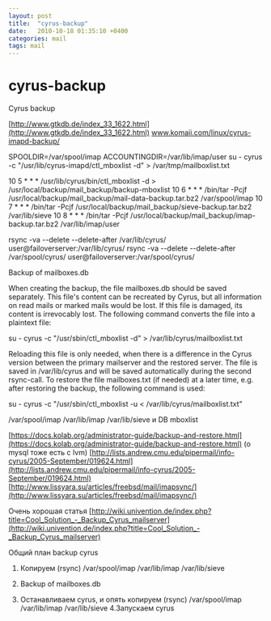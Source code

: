 ```yaml
---
layout: post
title:  "cyrus-backup"
date:   2010-10-18 01:35:10 +0400
categories: mail
tags: mail
---
```


# cyrus-backup
Cyrus backup

[http://www.gtkdb.de/index_33_1622.html](http://www.gtkdb.de/index_33_1622.html)
www.komaii.com/linux/cyrus-imapd-backup/


SPOOLDIR=/var/spool/imap
ACCOUNTINGDIR=/var/lib/imap/user
su - cyrus -c "/usr/lib/cyrus-imapd/ctl_mboxlist -d" > /var/tmp/mailboxlist.txt


10 5 * * * /usr/lib/cyrus/bin/ctl_mboxlist -d > /usr/local/backup/mail_backup/backup-mboxlist
10 6 * * * /bin/tar -Pcjf /usr/local/backup/mail_backup/mail-data-backup.tar.bz2 /var/spool/imap
10 7 * * * /bin/tar -Pcjf /usr/local/backup/mail_backup/sieve-backup.tar.bz2 /var/lib/sieve
10 8 * * * /bin/tar -Pcjf /usr/local/backup/mail_backup/imap-backup.tar.bz2 /var/lib/imap/user



rsync -va --delete --delete-after /var/lib/cyrus/ user@failoverserver:/var/lib/cyrus/
rsync -va --delete --delete-after /var/spool/cyrus/ user@failoverserver:/var/spool/cyrus/


 Backup of mailboxes.db

When creating the backup, the file mailboxes.db should be saved separately. This file's content can be recreated by Cyrus,
 but all information on read mails or marked mails would be lost. If this file is damaged, its content is irrevocably lost. 
The following command converts the file into a plaintext file:

su - cyrus -c "/usr/sbin/ctl_mboxlist -d" > /var/lib/cyrus/mailboxlist.txt

Reloading this file is only needed, when there is a difference in the Cyrus version between the primary mailserver and the restored server. 
The file is saved in /var/lib/cyrus and will be saved automatically during the second rsync-call.
To restore the file mailboxes.txt (if needed) at a later time, e.g. after restoring the backup, the following command is used:

su - cyrus -c "/usr/sbin/ctl_mboxlist -u < /var/lib/cyrus/mailboxlist.txt"


/var/spool/imap
/var/lib/imap
/var/lib/sieve
и DB mboxlist


[https://docs.kolab.org/administrator-guide/backup-and-restore.html](https://docs.kolab.org/administrator-guide/backup-and-restore.html)  (о mysql тоже есть с lvm)
[http://lists.andrew.cmu.edu/pipermail/info-cyrus/2005-September/019624.html](http://lists.andrew.cmu.edu/pipermail/info-cyrus/2005-September/019624.html)
[http://www.lissyara.su/articles/freebsd/mail/imapsync/](http://www.lissyara.su/articles/freebsd/mail/imapsync/)


Очень хорошая статья
[http://wiki.univention.de/index.php?title=Cool_Solution_-_Backup_Cyrus_mailserver](http://wiki.univention.de/index.php?title=Cool_Solution_-_Backup_Cyrus_mailserver)


Общий план backup cyrus

1. Копируем (rsync)
/var/spool/imap
/var/lib/imap
/var/lib/sieve

2.  Backup of mailboxes.db
3. Останавливаем cyrus, и опять копируем (rsync)
/var/spool/imap
/var/lib/imap
/var/lib/sieve
4.Запускаем cyrus

